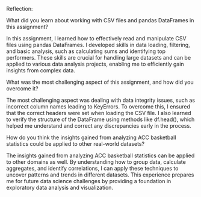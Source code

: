 Reflection:

What did you learn about working with CSV files and pandas DataFrames in this assignment?

In this assignment, I learned how to effectively read and manipulate CSV files using pandas DataFrames. I developed skills in data loading, filtering, and basic analysis, such as calculating sums and identifying top performers. These skills are crucial for handling large datasets and can be applied to various data analysis projects, enabling me to efficiently gain insights from complex data.

What was the most challenging aspect of this assignment, and how did you overcome it?

The most challenging aspect was dealing with data integrity issues, such as incorrect column names leading to KeyErrors. To overcome this, I ensured that the correct headers were set when loading the CSV file. I also learned to verify the structure of the DataFrame using methods like df.head(), which helped me understand and correct any discrepancies early in the process.

How do you think the insights gained from analyzing ACC basketball statistics could be applied to other real-world datasets?

The insights gained from analyzing ACC basketball statistics can be applied to other domains as well. By understanding how to group data, calculate aggregates, and identify correlations, I can apply these techniques to uncover patterns and trends in different datasets. This experience prepares me for future data science challenges by providing a foundation in exploratory data analysis and visualization.
